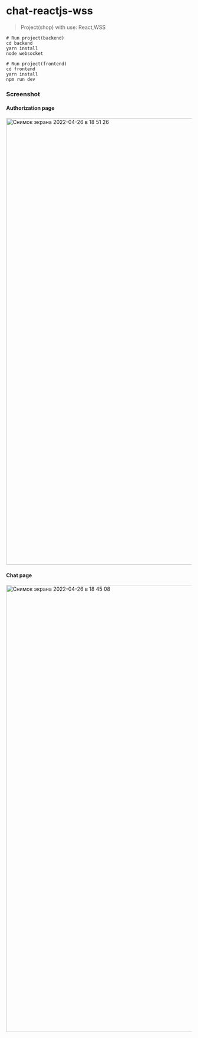 # chat-reactjs-wss

> Project(shop) with use: React,WSS

```
# Run project(backend)
cd backend
yarn install
node websocket

# Run project(frontend)
cd frontend
yarn install
npm run dev
```

### Screenshot

#### Authorization page

<img width="1211" alt="Снимок экрана 2022-04-26 в 18 51 26" src="https://user-images.githubusercontent.com/34871899/165328469-1f0ea4d7-d492-492a-beca-442e79e5dde9.png"><br />

#### Chat page

<img width="1212" alt="Снимок экрана 2022-04-26 в 18 45 08" src="https://user-images.githubusercontent.com/34871899/165327592-c7dc74de-11d5-4a23-a286-acac2c9d2315.png">
